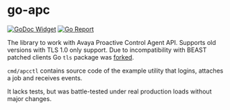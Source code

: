 # go-apc

[![GoDoc Widget](https://godoc.org/github.com/L11R/go-apc?status.svg)](https://godoc.org/github.com/L11R/go-apc)
[![Go Report](https://goreportcard.com/badge/github.com/L11R/go-apc)](https://goreportcard.com/report/github.com/L11R/go-apc)

The library to work with Avaya Proactive Control Agent API. Supports old versions with TLS 1.0 only support.
Due to incompatibility with BEAST patched clients Go `tls` package was [forked](https://github.com/L11R/apc-tls).

`cmd/apcctl` contains source code of the example utility that logins, attaches a job and receives events.

It lacks tests, but was battle-tested under real production loads without major changes.